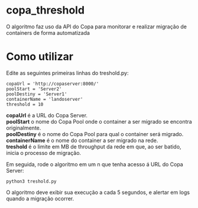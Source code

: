 # copa_threshold

O algoritmo faz uso da API do Copa para monitorar e realizar migração de containers de forma automatizada

# Como utilizar

Edite as seguintes primeiras linhas do treshold.py:

```
copaUrl = 'http://copaserver:8000/'
poolStart = 'Server2'
poolDestiny = 'Server1'
containerName = 'landoserver'
threshold = 10
```

**copaUrl**  é a URL do Copa Server.  
**poolStart**  o nome do Copa Pool onde o container a ser migrado se encontra originalmente.  
**poolDestiny** é o nome do Copa Pool para qual o container será migrado.  
**containerName** é o nome do container a ser migrado na rede.  
**treshold** é o limite em MB de throughput da rede em que, ao ser batido, inicia o processo de migração.  

Em seguida, rode o algoritmo em um n que tenha acesso á URL do Copa Server:  

```
python3 treshold.py
```

O algoritmo deve exibir sua execução a cada 5 segundos, e alertar em logs quando a migração ocorrer.  
